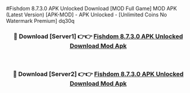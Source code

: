 #Fishdom 8.7.3.0 APK Unlocked Download [MOD Full Game] MOD APK (Latest Version) [APK-MOD] - APK Unlocked - [Unlimited Coins No Watermark Premium] dq30q



<div align="center">

<h3>🔴 Download [Server1] 👉👉 <a href="https://momento.my/?title=Fishdom_8.7.3.0_APK_Unlocked_Download">Fishdom 8.7.3.0 APK Unlocked Download Mod Apk</a></h3><br>

<h3>🔴 Download [Server2] 👉👉 <a href="https://momento.my/?title=Fishdom_8.7.3.0_APK_Unlocked_Download">Fishdom 8.7.3.0 APK Unlocked Download Mod Apk</a></h3>
</div>
